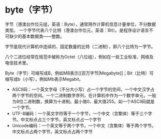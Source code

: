 # byte（字节）
字节（港澳台作位元组，英语：Byte），通常用作计算机信息计量单位，不分数据类型。 一个字节代表八个比特（港澳台作位元，英语：Bit）。是程序设计语言不可缺少的基本数据类——整数。

字节是现代计算机中连续的、固定数量的比特（二进制），即八个比特为一字节。

八个二进位经常在规范中被称为Octet（八位组），例如在一些工业标准、网络及电信技术里。

Byte（字节）可缩写成B，例如MB表示[[百万字节|Megabyte]]；Bit（比特）可缩写成b（小写），例如Mb表示Megabit。


* ASCII码：一个英文字母（不分大小写）占一个字节的空间，一个中文汉字占两个字节的空间。一个二进制数字序列，在计算机中作为一个数字单元，一般为8位二进制数，换算为十进制。最小值0，最大值255。如一个ASCII码就是一个字节。
* UTF-8编码：一个英文字符等于一个字节，一个中文（含繁体）等于三个字节。中文标点占三个字节，英文标点占一个字节
* Unicode编码：一个英文等于两个字节，一个中文（含繁体）等于两个字节。中文标点占两个字节，英文标点占两个字节

